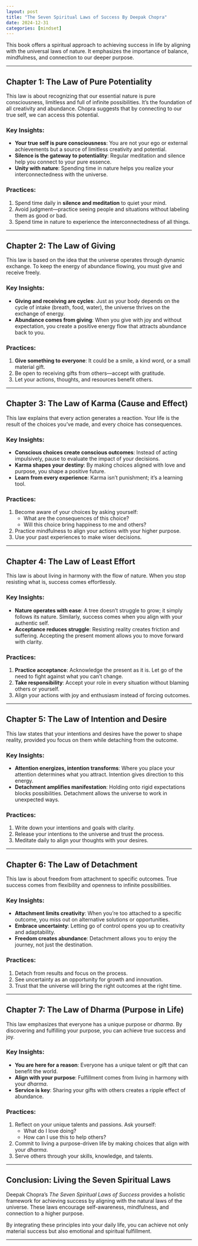 ```yaml
---
layout: post
title: "The Seven Spiritual Laws of Success By Deepak Chopra"
date: 2024-12-31
categories: [mindset]
---
```


This book offers a spiritual approach to achieving success in life by aligning with the universal laws of nature. It emphasizes the importance of balance, mindfulness, and connection to our deeper purpose.

---

## **Chapter 1: The Law of Pure Potentiality**

This law is about recognizing that our essential nature is pure consciousness, limitless and full of infinite possibilities. It’s the foundation of all creativity and abundance. Chopra suggests that by connecting to our true self, we can access this potential.

### Key Insights:

- **Your true self is pure consciousness**: You are not your ego or external achievements but a source of limitless creativity and potential.
- **Silence is the gateway to potentiality**: Regular meditation and silence help you connect to your pure essence.
- **Unity with nature**: Spending time in nature helps you realize your interconnectedness with the universe.

### Practices:

1. Spend time daily in **silence and meditation** to quiet your mind.
2. Avoid judgment—practice seeing people and situations without labeling them as good or bad.
3. Spend time in nature to experience the interconnectedness of all things.

---

## **Chapter 2: The Law of Giving**

This law is based on the idea that the universe operates through dynamic exchange. To keep the energy of abundance flowing, you must give and receive freely.

### Key Insights:

- **Giving and receiving are cycles**: Just as your body depends on the cycle of intake (breath, food, water), the universe thrives on the exchange of energy.
- **Abundance comes from giving**: When you give with joy and without expectation, you create a positive energy flow that attracts abundance back to you.

### Practices:

1. **Give something to everyone**: It could be a smile, a kind word, or a small material gift.
2. Be open to receiving gifts from others—accept with gratitude.
3. Let your actions, thoughts, and resources benefit others.

---

## **Chapter 3: The Law of Karma (Cause and Effect)**

This law explains that every action generates a reaction. Your life is the result of the choices you’ve made, and every choice has consequences.

### Key Insights:

- **Conscious choices create conscious outcomes**: Instead of acting impulsively, pause to evaluate the impact of your decisions.
- **Karma shapes your destiny**: By making choices aligned with love and purpose, you shape a positive future.
- **Learn from every experience**: Karma isn’t punishment; it’s a learning tool.

### Practices:

1. Become aware of your choices by asking yourself:
   - What are the consequences of this choice?
   - Will this choice bring happiness to me and others?
2. Practice mindfulness to align your actions with your higher purpose.
3. Use your past experiences to make wiser decisions.

---

## **Chapter 4: The Law of Least Effort**

This law is about living in harmony with the flow of nature. When you stop resisting what is, success comes effortlessly.

### Key Insights:

- **Nature operates with ease**: A tree doesn’t struggle to grow; it simply follows its nature. Similarly, success comes when you align with your authentic self.
- **Acceptance reduces struggle**: Resisting reality creates friction and suffering. Accepting the present moment allows you to move forward with clarity.

### Practices:

1. **Practice acceptance**: Acknowledge the present as it is. Let go of the need to fight against what you can’t change.
2. **Take responsibility**: Accept your role in every situation without blaming others or yourself.
3. Align your actions with joy and enthusiasm instead of forcing outcomes.

---

## **Chapter 5: The Law of Intention and Desire**

This law states that your intentions and desires have the power to shape reality, provided you focus on them while detaching from the outcome.

### Key Insights:

- **Attention energizes, intention transforms**: Where you place your attention determines what you attract. Intention gives direction to this energy.
- **Detachment amplifies manifestation**: Holding onto rigid expectations blocks possibilities. Detachment allows the universe to work in unexpected ways.

### Practices:

1. Write down your intentions and goals with clarity.
2. Release your intentions to the universe and trust the process.
3. Meditate daily to align your thoughts with your desires.

---

## **Chapter 6: The Law of Detachment**

This law is about freedom from attachment to specific outcomes. True success comes from flexibility and openness to infinite possibilities.

### Key Insights:

- **Attachment limits creativity**: When you’re too attached to a specific outcome, you miss out on alternative solutions or opportunities.
- **Embrace uncertainty**: Letting go of control opens you up to creativity and adaptability.
- **Freedom creates abundance**: Detachment allows you to enjoy the journey, not just the destination.

### Practices:

1. Detach from results and focus on the process.
2. See uncertainty as an opportunity for growth and innovation.
3. Trust that the universe will bring the right outcomes at the right time.

---

## **Chapter 7: The Law of Dharma (Purpose in Life)**

This law emphasizes that everyone has a unique purpose or _dharma_. By discovering and fulfilling your purpose, you can achieve true success and joy.

### Key Insights:

- **You are here for a reason**: Everyone has a unique talent or gift that can benefit the world.
- **Align with your purpose**: Fulfillment comes from living in harmony with your _dharma_.
- **Service is key**: Sharing your gifts with others creates a ripple effect of abundance.

### Practices:

1. Reflect on your unique talents and passions. Ask yourself:
   - What do I love doing?
   - How can I use this to help others?
2. Commit to living a purpose-driven life by making choices that align with your _dharma_.
3. Serve others through your skills, knowledge, and talents.

---

## **Conclusion: Living the Seven Spiritual Laws**

Deepak Chopra’s _The Seven Spiritual Laws of Success_ provides a holistic framework for achieving success by aligning with the natural laws of the universe. These laws encourage self-awareness, mindfulness, and connection to a higher purpose.

By integrating these principles into your daily life, you can achieve not only material success but also emotional and spiritual fulfillment.

---
